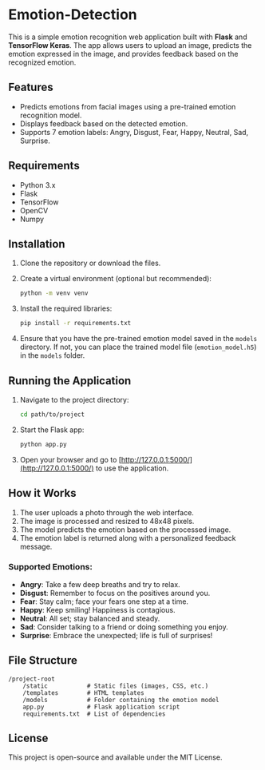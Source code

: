 # Emotion-Detection

This is a simple emotion recognition web application built with **Flask** and **TensorFlow Keras**. The app allows users to upload an image, predicts the emotion expressed in the image, and provides feedback based on the recognized emotion.

## Features
- Predicts emotions from facial images using a pre-trained emotion recognition model.
- Displays feedback based on the detected emotion.
- Supports 7 emotion labels: Angry, Disgust, Fear, Happy, Neutral, Sad, Surprise.

## Requirements
- Python 3.x
- Flask
- TensorFlow
- OpenCV
- Numpy

## Installation

1. Clone the repository or download the files.

2. Create a virtual environment (optional but recommended):
   ```bash
   python -m venv venv
   ```

3. Install the required libraries:
   ```bash
   pip install -r requirements.txt
   ```

4. Ensure that you have the pre-trained emotion model saved in the `models` directory. If not, you can place the trained model file (`emotion_model.h5`) in the `models` folder.

## Running the Application

1. Navigate to the project directory:
   ```bash
   cd path/to/project
   ```

2. Start the Flask app:
   ```bash
   python app.py
   ```

3. Open your browser and go to [http://127.0.0.1:5000/](http://127.0.0.1:5000/) to use the application.

## How it Works

1. The user uploads a photo through the web interface.
2. The image is processed and resized to 48x48 pixels.
3. The model predicts the emotion based on the processed image.
4. The emotion label is returned along with a personalized feedback message.

### Supported Emotions:
- **Angry**: Take a few deep breaths and try to relax.
- **Disgust**: Remember to focus on the positives around you.
- **Fear**: Stay calm; face your fears one step at a time.
- **Happy**: Keep smiling! Happiness is contagious.
- **Neutral**: All set; stay balanced and steady.
- **Sad**: Consider talking to a friend or doing something you enjoy.
- **Surprise**: Embrace the unexpected; life is full of surprises!

## File Structure
```
/project-root
    /static           # Static files (images, CSS, etc.)
    /templates        # HTML templates
    /models           # Folder containing the emotion model
    app.py            # Flask application script
    requirements.txt  # List of dependencies
```

## License
This project is open-source and available under the MIT License.
```